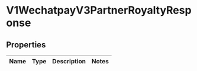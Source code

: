 
# V1WechatpayV3PartnerRoyaltyResponse

## Properties
Name | Type | Description | Notes
------------ | ------------- | ------------- | -------------



